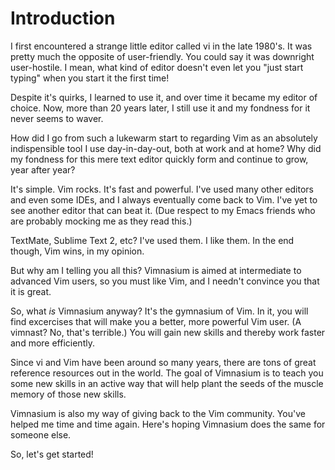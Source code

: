 Introduction
============

I first encountered a strange little editor called vi in the late
1980's. It was pretty much the opposite of user-friendly. You could say
it was downright user-hostile. I mean, what kind of editor doesn't even
let you "just start typing" when you start it the first time!

Despite it's quirks, I learned to use it, and over time it became
my editor of choice. Now, more than 20 years later, I still use it
and my fondness for it never seems to waver.

How did I go from such a lukewarm start to regarding Vim as
an absolutely indispensible tool I use day-in-day-out, both at work and
at home? Why did my fondness for this mere text editor quickly form and
continue to grow, year after year?

It's simple. Vim rocks. It's fast and powerful. I've used many other
editors and even some IDEs, and I always eventually come back to
Vim. I've yet to see another editor that can beat it. (Due respect
to my Emacs friends who are probably mocking me as they read this.)

TextMate, Sublime Text 2, etc? I've used them. I like them. In the end
though, Vim wins, in my opinion.

But why am I telling you all this? Vimnasium is aimed at intermediate
to advanced Vim users, so you must like Vim, and I needn't convince
you that it is great.

So, what *is* Vimnasium anyway? It's the gymnasium of Vim. In it, you
will find excercises that will make you a better, more powerful Vim
user. (A vimnast? No, that's terrible.) You will gain new skills
and thereby work faster and more efficiently.

Since vi and Vim have been around so many years, there are tons
of great reference resources out in the world. The goal of Vimnasium
is to teach you some new skills in an active way that will help
plant the seeds of the muscle memory of those new skills. 

Vimnasium is also my way of giving back to the Vim community. You've
helped me time and time again. Here's hoping Vimnasium does the same
for someone else.

So, let's get started!
